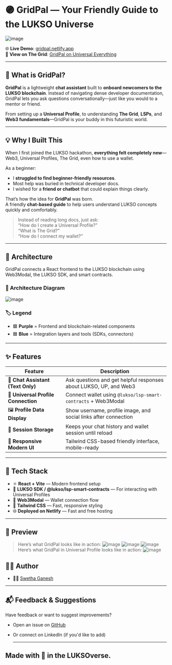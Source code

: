 # 🟣 GridPal — Your Friendly Guide to the LUKSO Universe

![image](https://github.com/user-attachments/assets/9756e4b1-a7cb-4567-997c-0b5d3842c479)


🌐 **Live Demo**: [gridpal.netlify.app](https://gridpal.netlify.app/)  
🔗 **View on The Grid**: [GridPal on Universal Everything](https://universaleverything.io/0x3B2fB920c5D7d8d64C947a2e8fa36d2560c08699?assetGroup=grid)

---

## 💭 What is GridPal?

**GridPal** is a lightweight **chat assistant** built to **onboard newcomers to the LUKSO blockchain**. Instead of navigating dense developer documentation, GridPal lets you ask questions conversationally—just like you would to a mentor or friend.

From setting up a **Universal Profile**, to understanding **The Grid**, **LSPs**, and **Web3 fundamentals**—GridPal is your buddy in this futuristic world.

---

## 💡 Why I Built This

When I first joined the LUKSO hackathon, **everything felt completely new**—Web3, Universal Profiles, The Grid, even how to use a wallet.

As a beginner:
- I **struggled to find beginner-friendly resources**.
- Most help was buried in technical developer docs.
- I wished for a **friend or chatbot** that could explain things clearly.

That’s how the idea for **GridPal** was born.  
A friendly **chat-based guide** to help users understand LUKSO concepts quickly and comfortably.

> Instead of reading long docs, just ask:  
> “How do I create a Universal Profile?”  
> “What is The Grid?”  
> “How do I connect my wallet?”

---
## 🧠 Architecture

GridPal connects a React frontend to the LUKSO blockchain using Web3Modal, the LUKSO SDK, and smart contracts.

### 📌 Architecture Diagram
![image](https://github.com/user-attachments/assets/60855b9f-1de7-438e-a904-3a55ff0f94f3)

### 🏷️ Legend

- 🟪 **Purple** = Frontend and blockchain-related components  
- 🟦 **Blue** = Integration layers and tools (SDKs, connectors)

---


## ✨ Features

| Feature                             | Description                                                                 |
|------------------------------------|-----------------------------------------------------------------------------|
| 💬 **Chat Assistant (Text Only)**  | Ask questions and get helpful responses about LUKSO, UP, and Web3          |
| 🔗 **Universal Profile Connection**| Connect wallet using `@lukso/lsp-smart-contracts` + Web3Modal              |
| 🖼️ **Profile Data Display**        | Show username, profile image, and social links after connection            |
| 💾 **Session Storage**             | Keeps your chat history and wallet session until reload                    |
| 🎨 **Responsive Modern UI**        | Tailwind CSS-based friendly interface, mobile-ready                        |

---

## 🧰 Tech Stack

- ⚛️ **React + Vite** — Modern frontend setup
- 💜 **LUKSO SDK / @lukso/lsp-smart-contracts** — For interacting with Universal Profiles
- 🔌 **Web3Modal** — Wallet connection flow
- 🎨 **Tailwind CSS** — Fast, responsive styling
- 🌐 **Deployed on Netlify** — Fast and free hosting

---

## 📸 Preview

> Here’s what GridPal looks like in action:
![image](https://github.com/user-attachments/assets/1b7a7dc5-6965-4a3d-94ef-590cc247438a)
![image](https://github.com/user-attachments/assets/61d1ad4c-b19b-49c6-8def-379f37a73acf)
![image](https://github.com/user-attachments/assets/deace37e-2f54-4d00-ba57-bbd23255ef3d)
> Here’s what GridPal in Universal Profile looks like in action:
![image](https://github.com/user-attachments/assets/83c7c80a-556a-4dc9-ac58-922d5483011e)

## 🧑‍💻 Author

- 👩‍💻 [Swetha Ganesh](https://github.com/swethaganeshh)

---

## 📬 Feedback & Suggestions

Have feedback or want to suggest improvements?
- Open an issue on [GitHub](https://github.com/swethaganeshh/GridPal)
- Or connect on LinkedIn (if you'd like to add)

  ---
##  Made with 💜 in the LUKSOverse.




